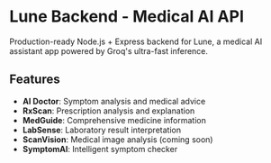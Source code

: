 #  Lune Backend - Medical AI API

Production-ready Node.js + Express backend for Lune, a medical AI assistant app powered by Groq's ultra-fast inference.

##  Features

- **AI Doctor**: Symptom analysis and medical advice
- **RxScan**: Prescription analysis and explanation
- **MedGuide**: Comprehensive medicine information
- **LabSense**: Laboratory result interpretation
- **ScanVision**: Medical image analysis (coming soon)
- **SymptomAI**: Intelligent symptom checker


